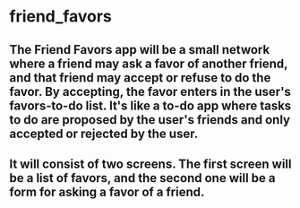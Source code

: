 # friend_favors

## The Friend Favors app will be a small network where a friend may ask a favor of another friend, and that friend may accept or refuse to do the favor. By accepting, the favor enters in the user's favors-to-do list. It's like a to-do app where tasks to do are proposed by the user's friends and only accepted or rejected by the user.

## It will consist of two screens. The first screen will be a list of favors, and the second one will be a form for asking a favor of a friend.



